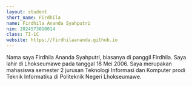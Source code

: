 ```yaml
---
layout: student
short_name: Firdhila
name: Firdhila Ananda Syahputri
nim: 2024573010014
class: TI-1C
website: https://firdhilaananda.github.io
---
```

Nama saya Firdhila Ananda Syahputri, biasanya di panggil Firdhila. Saya lahir di Lhokseumawe pada tanggal 18 Mei 2006. Saya merupakan mahasiswa semester 2 jurusan Teknologi Informasi dan Komputer prodi Teknik Informatika di Politeknik Negeri Lhokseumawe. 

